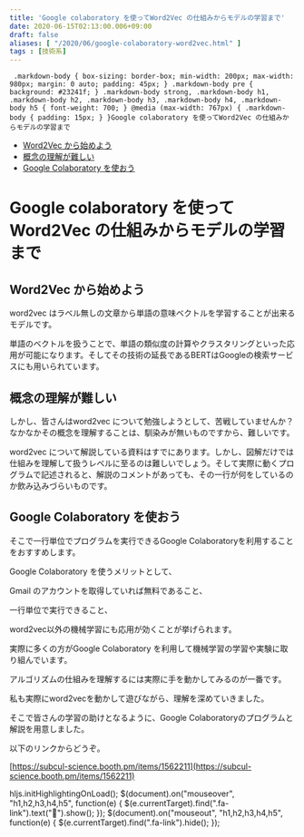 ```yaml
---
title: 'Google colaboratory を使ってWord2Vec の仕組みからモデルの学習まで'
date: 2020-06-15T02:13:00.006+09:00
draft: false
aliases: [ "/2020/06/google-colaboratory-word2vec.html" ]
tags : [技術系]
---
```


     .markdown-body { box-sizing: border-box; min-width: 200px; max-width: 980px; margin: 0 auto; padding: 45px; } .markdown-body pre { background: #23241f; } .markdown-body strong, .markdown-body h1, .markdown-body h2, .markdown-body h3, .markdown-body h4, .markdown-body h5 { font-weight: 700; } @media (max-width: 767px) { .markdown-body { padding: 15px; } }Google colaboratory を使ってWord2Vec の仕組みからモデルの学習まで

*   [Word2Vec から始めよう](#Word2Vec_から始めよう)
*   [概念の理解が難しい](#概念の理解が難しい)
*   [Google Colaboratory を使おう](#Google_Colaboratory_を使おう)

Google colaboratory を使ってWord2Vec の仕組みからモデルの学習まで[](#Google_colaboratory_を使ってWord2Vec_の仕組みからモデルの学習まで "Google_colaboratory_を使ってWord2Vec_の仕組みからモデルの学習まで")
=====================================================================================================================================================

Word2Vec から始めよう[](#Word2Vec_から始めよう "Word2Vec_から始めよう")
-----------------------------------------------------

word2vec はラベル無しの文章から単語の意味ベクトルを学習することが出来るモデルです。

単語のベクトルを扱うことで、単語の類似度の計算やクラスタリングといった応用が可能になります。そしてその技術の延長であるBERTはGoogleの検索サービスにも用いられています。

概念の理解が難しい[](#概念の理解が難しい "概念の理解が難しい")
-----------------------------------

しかし、皆さんはword2vec について勉強しようとして、苦戦していませんか？なかなかその概念を理解することは、馴染みが無いものですから、難しいです。

word2vec について解説している資料はすでにあります。しかし、図解だけでは仕組みを理解して扱うレベルに至るのは難しいでしょう。そして実際に動くプログラムで記述されると、解説のコメントがあっても、その一行が何をしているのか飲み込みづらいものです。

Google Colaboratory を使おう[](#Google_Colaboratory_を使おう "Google_Colaboratory_を使おう")
--------------------------------------------------------------------------------

そこで一行単位でプログラムを実行できるGoogle Colaboratoryを利用することをおすすめします。

Google Colaboratory を使うメリットとして、

Gmail のアカウントを取得していれば無料であること、

一行単位で実行できること、

word2vec以外の機械学習にも応用が効くことが挙げられます。

実際に多くの方がGoogle Colaboratory を利用して機械学習の学習や実験に取り組んでいます。

アルゴリズムの仕組みを理解するには実際に手を動かしてみるのが一番です。

私も実際にword2vecを動かして遊びながら、理解を深めていきました。

そこで皆さんの学習の助けとなるように、Google Colaboratoryのプログラムと解説を用意しました。

以下のリンクからどうぞ。

[https://subcul-science.booth.pm/items/1562211](https://subcul-science.booth.pm/items/1562211)

hljs.initHighlightingOnLoad(); $(document).on("mouseover", "h1,h2,h3,h4,h5", function(e) { $(e.currentTarget).find(".fa-link").text("🔗").show(); }); $(document).on("mouseout", "h1,h2,h3,h4,h5", function(e) { $(e.currentTarget).find(".fa-link").hide(); });